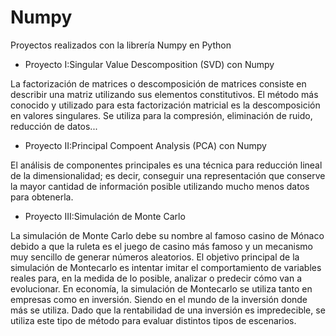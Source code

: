 # Numpy
Proyectos realizados con la librería Numpy en Python

- Proyecto I:Singular Value Descomposition (SVD) con Numpy

La factorización de matrices o descomposición de matrices consiste en describir una matriz utilizando sus elementos constitutivos. El método más conocido y utilizado para esta factorización matricial es la descomposición en valores singulares. Se utiliza para la compresión, eliminación de ruido, reducción de datos...

- Proyecto II:Principal Compoent Analysis (PCA) con Numpy

El análisis de componentes principales es una técnica para reducción lineal de la dimensionalidad; es decir, conseguir una representación que conserve la mayor cantidad de información posible utilizando mucho menos datos para obtenerla.

- Proyecto III:Simulación de Monte Carlo

La simulación de Monte Carlo debe su nombre al famoso casino de Mónaco debido a que la ruleta es el juego de casino más famoso y un mecanismo muy sencillo de generar números aleatorios.
El objetivo principal de la simulación de Montecarlo es intentar imitar el comportamiento de variables reales para, en la medida de lo posible, analizar o predecir cómo van a evolucionar.
En economía, la simulación de Montecarlo se utiliza tanto en empresas como en inversión. Siendo en el mundo de la inversión donde más se utiliza.
Dado que la rentabilidad de una inversión es impredecible, se utiliza este tipo de método para evaluar distintos tipos de escenarios.

